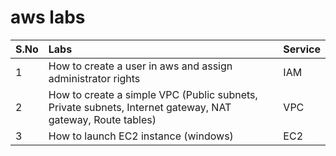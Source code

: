 # aws labs

| S.No | Labs | Service |
| :---         |     :---      |          :--- |
| 1   | How to create a user in aws and assign administrator rights     | IAM    |
| 2   | How to create a simple VPC (Public subnets, Private subnets, Internet gateway, NAT gateway, Route tables)       | VPC      |
| 3   | How to launch EC2 instance (windows)       | EC2      |
